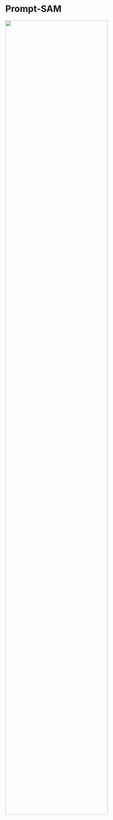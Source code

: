 # Prompt-SAM
<kbd>
  <img src="https://github.com/AstitvaSri/Prompt-SAM/blob/main/demo_videos/1.mp4" width="80%">
</kbd>


